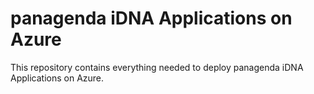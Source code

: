 # panagenda iDNA Applications on Azure

This repository contains everything needed to deploy panagenda iDNA Applications on Azure.
